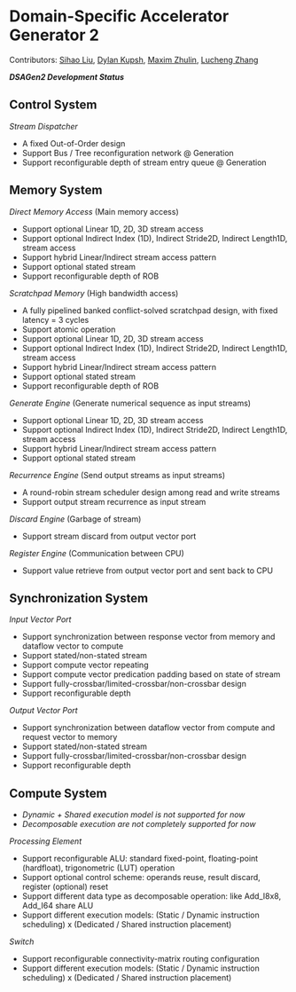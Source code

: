 # Domain-Specific Accelerator Generator 2

Contributors: [Sihao Liu](https://web.cs.ucla.edu/~sihao/), [Dylan Kupsh](https://www.linkedin.com/in/dkupsh/), [Maxim Zhulin](https://github.com/map0te), [Lucheng Zhang](https://lucian.run/)

***DSAGen2 Development Status***

**Control System**
--------------------------------------------------------------------
*Stream Dispatcher*
- A fixed Out-of-Order design  
- Support Bus / Tree reconfiguration network @ Generation
- Support reconfigurable depth of stream entry queue @ Generation

**Memory System**
--------------------------------------------------------------------
*Direct Memory Access* (Main memory access)
- Support optional Linear 1D, 2D, 3D stream access
- Support optional Indirect Index (1D), Indirect Stride2D, Indirect Length1D, stream access
- Support hybrid Linear/Indirect stream access pattern
- Support optional stated stream
- Support reconfigurable depth of ROB

*Scratchpad Memory* (High bandwidth access)
- A fully pipelined banked conflict-solved scratchpad design, with fixed latency = 3 cycles
- Support atomic operation
- Support optional Linear 1D, 2D, 3D stream access
- Support optional Indirect Index (1D), Indirect Stride2D, Indirect Length1D, stream access
- Support hybrid Linear/Indirect stream access pattern
- Support optional stated stream
- Support reconfigurable depth of ROB

*Generate Engine* (Generate numerical sequence as input streams)
- Support optional Linear 1D, 2D, 3D stream access
- Support optional Indirect Index (1D), Indirect Stride2D, Indirect Length1D, stream access
- Support hybrid Linear/Indirect stream access pattern
- Support optional stated stream

*Recurrence Engine* (Send output streams as input streams)
- A round-robin stream scheduler design among read and write streams
- Support output stream recurrence as input stream

*Discard Engine* (Garbage of stream)
- Support stream discard from output vector port

*Register Engine* (Communication between CPU)
- Support value retrieve from output vector port and sent back to CPU

**Synchronization System**
--------------------------------------------------------------------
*Input Vector Port*
- Support synchronization between response vector from memory and dataflow vector to compute
- Support stated/non-stated stream
- Support compute vector repeating
- Support compute vector predication padding based on state of stream
- Support fully-crossbar/limited-crossbar/non-crossbar design
- Support reconfigurable depth
 
*Output Vector Port*
- Support synchronization between dataflow vector from compute and request vector to memory 
- Support stated/non-stated stream
- Support fully-crossbar/limited-crossbar/non-crossbar design
- Support reconfigurable depth

**Compute System**
--------------------------------------------------------------------
- *Dynamic + Shared execution model is not supported for now*
- *Decomposable execution are not completely supported for now*

*Processing Element*
- Support reconfigurable ALU: standard fixed-point, floating-point (hardfloat), trigonometric (LUT) operation
- Support optional control scheme: operands reuse, result discard, register (optional) reset
- Support different data type as decomposable operation: like Add_I8x8, Add_I64 share ALU
- Support different execution models: (Static / Dynamic instruction scheduling) x (Dedicated / Shared instruction placement)

*Switch*
- Support reconfigurable connectivity-matrix routing configuration
- Support different execution models: (Static / Dynamic instruction scheduling) x (Dedicated / Shared instruction placement)
